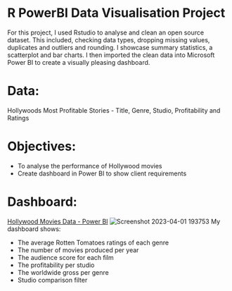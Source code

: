 # R PowerBI Data Visualisation Project
For this project, I used Rstudio to analyse and clean an open source dataset. This included, checking data types, dropping missing values, duplicates and outliers and rounding. I showcase summary statistics, a scatterplot and bar charts. I then imported the clean data into Microsoft Power BI to create a visually pleasing dashboard.  

# Data:
Hollywoods Most Profitable Stories - Title, Genre, Studio, Profitability and Ratings

# Objectives:
- To analyse the performance of Hollywood movies
- Create dashboard in Power BI to show client requirements

# Dashboard:
[Hollywood Movies Data - Power BI](https://app.powerbi.com/groups/me/reports/784634b5-aabb-452c-abdf-1c18d663b96e/ReportSection)
![Screenshot 2023-04-01 193753](https://user-images.githubusercontent.com/124378648/230783775-3c0faf63-45c1-4438-8f3f-ff216f754c58.png)
My dashboard shows:
- The average Rotten Tomatoes ratings of each genre
- The number of movies produced per year
- The audience score for each film
- The profitability per studio
- The worldwide gross per genre
- Studio comparison filter
